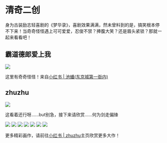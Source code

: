 # 清奇二创

身为古装励志轻喜剧的《梦华录》，喜剧效果满满，然未曾料到的是，搞笑根本停不下来！当奇奇怪怪遇上可可爱爱，忍俊不禁？捧腹大笑？还是眉头紧锁？那就一起来看看吧！


## 霸道德郎爱上我

![](/image/team/role/yemen1-min.jpg)

这里有奇奇怪怪！来自[小红书 | 池蟠(东京城第一衙内)](https://www.xiaohongshu.com/user/profile/5fc264d40000000001009c73?xhsshare=CopyLink&appuid=5c3e9f750000000007020be4&apptime=1666961861)

## zhuzhu

![](/image/team/role/zhuzhu3-min.jpg)

这看着还行呀......but别急，接下来请欣赏......何为剑走偏锋

![](/image/team/role/zhuzhu1-min.jpg)
![](/image/team/role/zhuzhu2-min.jpg)
![](/image/team/role/zhuzhu4-min.jpg)
![](/image/team/role/zhuzhu5-min.jpg)
![](/image/team/role/zhuzhu6-min.jpg)
![](/image/team/role/zhuzhu7-min.jpg)
![](/image/team/role/zhuzhu8-min.jpg)

更多精彩画作，请前往[小红书 | zhuzhu](https://www.xiaohongshu.com/user/profile/5ce5f6b80000000016007353?xhsshare=CopyLink&appuid=5c3e9f750000000007020be4&apptime=1666961817)主页欣赏更多大作！

